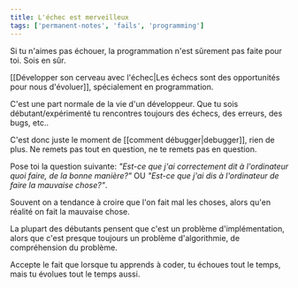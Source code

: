 ```yaml
---
title: L'échec est merveilleux
tags: ['permanent-notes', 'fails', 'programming']
---
```


Si tu n'aimes pas échouer, la programmation n'est sûrement pas faite pour toi. Sois en sûr.

[[Développer son cerveau avec l'échec|Les échecs sont des opportunités pour nous d'évoluer]], spécialement en programmation. 

C'est une part normale de la vie d'un développeur. Que tu sois débutant/expérimenté tu rencontres toujours des échecs, des erreurs, des bugs, etc..

C'est donc juste le moment de [[comment débugger|debugger]], rien de plus. Ne remets pas tout en question, ne te remets pas en question. 

Pose toi la question suivante: *"Est-ce que j'ai correctement dit à l'ordinateur quoi faire, de la bonne manière?"* OU *"Est-ce que j'ai dis à l'ordinateur de faire la mauvaise chose?"*.

Souvent on a tendance à croire que l'on fait mal les choses, alors qu'en réalité on fait la mauvaise chose.

La plupart des débutants pensent que c'est un problème d'implémentation, alors que c'est presque toujours un problème d'algorithmie, de compréhension du problème.

Accepte le fait que lorsque tu apprends à coder, tu échoues tout le temps, mais tu évolues tout le temps aussi.